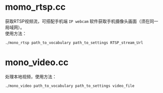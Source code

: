 # momo_rtsp.cc
获取RTSP视频流，可搭配手机端 `IP webcam` 软件获取手机摄像头画面（须在同一局域网）。  
使用方法：  

``` bash
./mono_rtsp path_to_vocabulary path_to_settings RTSP_stream_Url
```

# mono_video.cc
处理本地视频，使用方法：  

```bash
./mono_video path_to_vocabulary path_to_settings video_file
```
